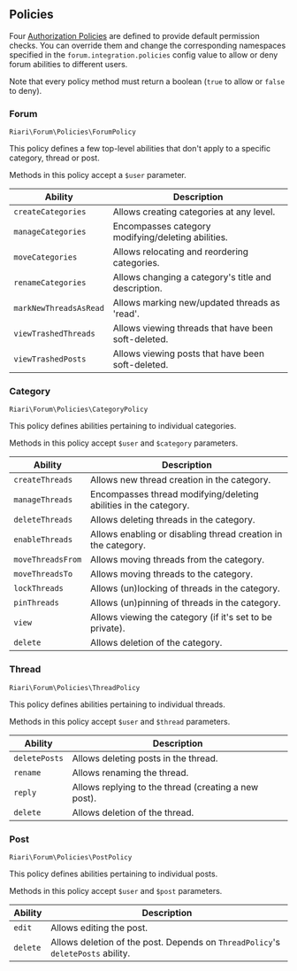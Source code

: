 ## Policies

Four [Authorization Policies](http://laravel.com/docs/5.1/authorization#policies) are defined to provide default permission checks. You can override them and change the corresponding namespaces specified in the `forum.integration.policies` config value to allow or deny forum abilities to different users.

Note that every policy method must return a boolean (`true` to allow or `false` to deny).

### Forum

```
Riari\Forum\Policies\ForumPolicy
```

This policy defines a few top-level abilities that don't apply to a specific category, thread or post.

Methods in this policy accept a `$user` parameter.

| Ability                | Description                                         |
|------------------------|-----------------------------------------------------|
| `createCategories`     | Allows creating categories at any level.            |
| `manageCategories`     | Encompasses category modifying/deleting abilities.  |
| `moveCategories`       | Allows relocating and reordering categories.        |
| `renameCategories`     | Allows changing a category's title and description. |
| `markNewThreadsAsRead` | Allows marking new/updated threads as 'read'.       |
| `viewTrashedThreads`   | Allows viewing threads that have been soft-deleted. |
| `viewTrashedPosts`     | Allows viewing posts that have been soft-deleted.   |

### Category

```
Riari\Forum\Policies\CategoryPolicy
```

This policy defines abilities pertaining to individual categories.

Methods in this policy accept `$user` and `$category` parameters.

| Ability           | Description                                                      |
|-------------------|------------------------------------------------------------------|
| `createThreads`   | Allows new thread creation in the category.                      |
| `manageThreads`   | Encompasses thread modifying/deleting abilities in the category. |
| `deleteThreads`   | Allows deleting threads in the category.                         |
| `enableThreads`   | Allows enabling or disabling thread creation in the category.    |
| `moveThreadsFrom` | Allows moving threads from the category.                         |
| `moveThreadsTo`   | Allows moving threads to the category.                           |
| `lockThreads`     | Allows (un)locking of threads in the category.                   |
| `pinThreads`      | Allows (un)pinning of threads in the category.                   |
| `view`            | Allows viewing the category (if it's set to be private).         |
| `delete`          | Allows deletion of the category.                                 |

### Thread

```
Riari\Forum\Policies\ThreadPolicy
```

This policy defines abilities pertaining to individual threads.

Methods in this policy accept `$user` and `$thread` parameters.

| Ability       | Description                                          |
|---------------|------------------------------------------------------|
| `deletePosts` | Allows deleting posts in the thread.                 |
| `rename`      | Allows renaming the thread.                          |
| `reply`       | Allows replying to the thread (creating a new post). |
| `delete`      | Allows deletion of the thread.                       |

### Post

```
Riari\Forum\Policies\PostPolicy
```

This policy defines abilities pertaining to individual posts.

Methods in this policy accept `$user` and `$post` parameters.

| Ability  | Description                                                                     |
|----------|---------------------------------------------------------------------------------|
| `edit`   | Allows editing the post.                                                        |
| `delete` | Allows deletion of the post. Depends on `ThreadPolicy`'s `deletePosts` ability. |
